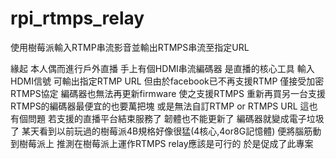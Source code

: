 # rpi_rtmps_relay
使用樹莓派輸入RTMP串流影音並輸出RTMPS串流至指定URL

緣起
本人偶而進行戶外直播
手上有個HDMI串流編碼器 是直播的核心工具
輸入HDMI信號 可輸出指定RTMP URL
但由於facebook已不再支援RTMP 僅接受加密RTMPS協定
編碼器也無法再更新firmware 使之支援RTMPS
重新再買另一台支援RTMPS的編碼器最便宜的也要萬把塊
或是無法自訂RTMP or RTMPS URL
這也有個問題 若支援的直播平台結束服務了 韌體也不能更新了 編碼器就變成電子垃圾了
某天看到以前玩過的樹莓派4B規格好像很猛(4核心,4or8G記憶體)
便將腦筋動到樹莓派上
推測在樹莓派上運作RTMPS relay應該是可行的
於是促成了此專案

